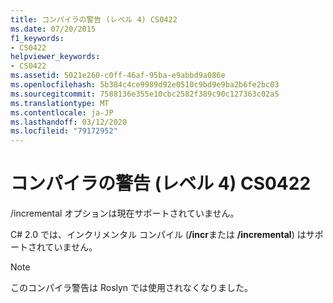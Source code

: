 ```yaml
---
title: コンパイラの警告 (レベル 4) CS0422
ms.date: 07/20/2015
f1_keywords:
- CS0422
helpviewer_keywords:
- CS0422
ms.assetid: 5021e260-c0ff-46af-95ba-e9abbd9a086e
ms.openlocfilehash: 5b384c4ce9989d92e0510c9bd9e9ba2b6fe2bc03
ms.sourcegitcommit: 7588136e355e10cbc2582f389c90c127363c02a5
ms.translationtype: MT
ms.contentlocale: ja-JP
ms.lasthandoff: 03/12/2020
ms.locfileid: "79172952"
---
```

# <a name="compiler-warning-level-4-cs0422"></a>コンパイラの警告 (レベル 4) CS0422

/incremental オプションは現在サポートされていません。

 C# 2.0 では、インクリメンタル コンパイル (**/incr**または **/incremental**) はサポートされていません。

> [!NOTE]
> このコンパイラ警告は Roslyn では使用されなくなりました。
